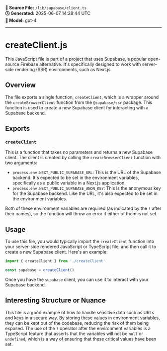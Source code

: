 **📄 Source File:** `/lib/supabase/client.ts`  
**🕒 Generated:** 2025-06-07 14:28:44 UTC  
**🤖 Model:** gpt-4

---

# createClient.js

This JavaScript file is part of a project that uses Supabase, a popular open-source Firebase alternative. It's specifically designed to work with server-side rendering (SSR) environments, such as Next.js.

## Overview

The file exports a single function, `createClient`, which is a wrapper around the `createBrowserClient` function from the `@supabase/ssr` package. This function is used to create a new Supabase client for interacting with a Supabase backend.

## Exports

### `createClient`

This is a function that takes no parameters and returns a new Supabase client. The client is created by calling the `createBrowserClient` function with two arguments:

- `process.env.NEXT_PUBLIC_SUPABASE_URL`: This is the URL of the Supabase backend. It's expected to be set in the environment variables, specifically as a public variable in a Next.js application.
- `process.env.NEXT_PUBLIC_SUPABASE_ANON_KEY`: This is the anonymous key for the Supabase backend. Like the URL, it's also expected to be set in the environment variables.

Both of these environment variables are required (as indicated by the `!` after their names), so the function will throw an error if either of them is not set.

## Usage

To use this file, you would typically import the `createClient` function into your server-side rendered JavaScript or TypeScript file, and then call it to create a new Supabase client. Here's an example:

```javascript
import { createClient } from './createClient'

const supabase = createClient()
```

Once you have the `supabase` client, you can use it to interact with your Supabase backend.

## Interesting Structure or Nuance

This file is a good example of how to handle sensitive data such as URLs and keys in a secure way. By storing these values in environment variables, they can be kept out of the codebase, reducing the risk of them being exposed. The use of the `!` operator after the environment variables is a TypeScript feature that asserts that the variables will not be `null` or `undefined`, which is a way of ensuring that these critical values have been set.